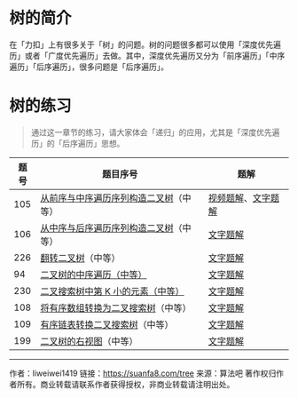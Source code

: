# 树的简介

在「力扣」上有很多关于「树」的问题。树的问题很多都可以使用「深度优先遍历」或者「广度优先遍历」去做。其中，深度优先遍历又分为「前序遍历」「中序遍历」「后序遍历」，很多问题是「后序遍历」。

# 树的练习

> 通过这一章节的练习，请大家体会「递归」的应用，尤其是「深度优先遍历」的「后序遍历」思想。

| 题号 | 题目序号                                                                                                                               | 题解                                                                                                                                                                                                                                                                                                                                    |
| ---- | -------------------------------------------------------------------------------------------------------------------------------------- | --------------------------------------------------------------------------------------------------------------------------------------------------------------------------------------------------------------------------------------------------------------------------------------------------------------------------------------- |
| 105  | [从前序与中序遍历序列构造二叉树](https://leetcode-cn.com/problems/construct-binary-tree-from-preorder-and-inorder-traversal/)（中等）  | [视频题解](https://leetcode-cn.com/problems/construct-binary-tree-from-preorder-and-inorder-traversal/solution/cong-qian-xu-yu-zhong-xu-bian-li-xu-lie-gou-zao-9/)、[文字题解](https://leetcode-cn.com/problems/construct-binary-tree-from-preorder-and-inorder-traversal/solution/qian-xu-bian-li-python-dai-ma-java-dai-ma-by-liwei/) |
| 106  | [从中序与后序遍历序列构造二叉树](https://leetcode-cn.com/problems/construct-binary-tree-from-inorder-and-postorder-traversal/)（中等） | [文字题解](https://leetcode-cn.com/problems/construct-binary-tree-from-inorder-and-postorder-traversal/solution/hou-xu-bian-li-python-dai-ma-java-dai-ma-by-liwe-2/)                                                                                                                                                                    |
| 226  | [翻转二叉树](https://leetcode-cn.com/problems/invert-binary-tree/)（中等）                                                             | [文字题解](https://leetcode-cn.com/problems/invert-binary-tree/solution/qian-zhong-hou-xu-bian-li-ceng-xu-bian-li-by-liwei/)                                                                                                                                                                                                            |
| 94   | [二叉树的中序遍历（中等）](https://leetcode-cn.com/problems/binary-tree-inorder-traversal/)                                            | [文字题解](https://leetcode-cn.com/problems/binary-tree-inorder-traversal/solution/mo-ni-xi-tong-zhan-wan-cheng-fei-di-gui-zhong-xu-b/)                                                                                                                                                                                                 |
| 230  | [二叉搜索树中第 K 小的元素（中等）](https://leetcode-cn.com/problems/kth-smallest-element-in-a-bst/)                                   | [文字题解](https://leetcode-cn.com/problems/kth-smallest-element-in-a-bst/solution/di-gui-yu-fei-di-gui-xie-fa-tong-li-wan-cheng-di-1/)                                                                                                                                                                                                 |
| 108  | [将有序数组转换为二叉搜索树](https://leetcode-cn.com/problems/convert-sorted-array-to-binary-search-tree/)（中等）                     | [文字题解](https://leetcode-cn.com/problems/convert-sorted-array-to-binary-search-tree/solution/fen-er-zhi-zhi-di-gui-by-liweiwei1419/)                                                                                                                                                                                                 |
| 109  | [有序链表转换二叉搜索树](https://leetcode-cn.com/problems/convert-sorted-list-to-binary-search-tree/)（中等）                          | [文字题解](https://leetcode-cn.com/problems/convert-sorted-list-to-binary-search-tree/solution/fen-zhi-fa-python-dai-ma-java-dai-ma-by-liweiwei14/)                                                                                                                                                                                     |
| 199  | [二叉树的右视图](https://leetcode-cn.com/problems/binary-tree-right-side-view/)（中等）                                                | [文字题解](https://leetcode-cn.com/problems/binary-tree-right-side-view/solution/dfs-he-bfspython-dai-ma-by-liweiwei1419/)                                                                                                                                                                                                              |




---

作者：liweiwei1419
链接：https://suanfa8.com/tree
来源：算法吧
著作权归作者所有。商业转载请联系作者获得授权，非商业转载请注明出处。